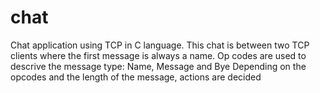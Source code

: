 # chat
Chat application using TCP in C language.
This chat is between two TCP clients where the first message is always a name. Op codes are used to descrive the message type: Name, Message and Bye
Depending on the opcodes and the length of the message, actions are decided
